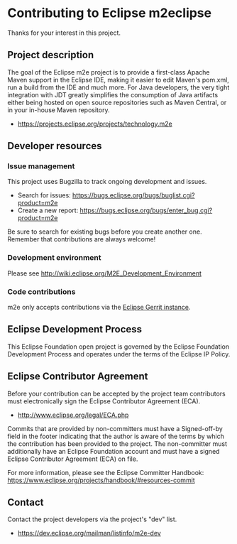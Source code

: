 # Contributing to Eclipse m2eclipse

Thanks for your interest in this project.

## Project description

The goal of the Eclipse m2e project is to provide a first-class Apache Maven
support in the Eclipse IDE, making it easier to edit Maven's pom.xml, run a
build from the IDE and much more. For Java developers, the very tight
integration with JDT greatly simplifies the consumption of Java artifacts either
being hosted on open source repositories such as Maven Central, or in your
in-house Maven repository.

* https://projects.eclipse.org/projects/technology.m2e

## Developer resources

### Issue management

This project uses Bugzilla to track ongoing development and issues.

* Search for issues: https://bugs.eclipse.org/bugs/buglist.cgi?product=m2e
* Create a new report: https://bugs.eclipse.org/bugs/enter_bug.cgi?product=m2e

Be sure to search for existing bugs before you create another one. Remember that
contributions are always welcome!

### Development environment

Please see http://wiki.eclipse.org/M2E_Development_Environment

### Code contributions 

m2e only accepts contributions via the [Eclipse Gerrit instance](https://git.eclipse.org/r/#/admin/projects/m2e/m2e-core).

## Eclipse Development Process

This Eclipse Foundation open project is governed by the Eclipse Foundation
Development Process and operates under the terms of the Eclipse IP Policy.

## Eclipse Contributor Agreement

Before your contribution can be accepted by the project team contributors must
electronically sign the Eclipse Contributor Agreement (ECA).

* http://www.eclipse.org/legal/ECA.php

Commits that are provided by non-committers must have a Signed-off-by field in
the footer indicating that the author is aware of the terms by which the
contribution has been provided to the project. The non-committer must
additionally have an Eclipse Foundation account and must have a signed Eclipse
Contributor Agreement (ECA) on file.

For more information, please see the Eclipse Committer Handbook:
https://www.eclipse.org/projects/handbook/#resources-commit

## Contact

Contact the project developers via the project's "dev" list.

* https://dev.eclipse.org/mailman/listinfo/m2e-dev


